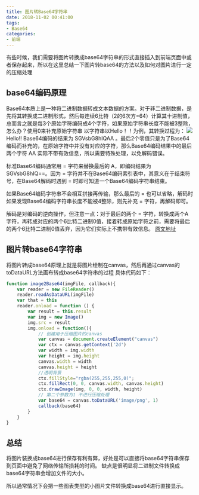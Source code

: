 ```yaml
---
title: 图片转Base64字符串
date: 2018-11-02 00:41:00
tags: 
- Base64
categories: 
- 前端
---
```

有些时候，我们需要将图片转换成base64字符串的形式直接插入到前端页面中或者保存起来，所以在这里总结一下图片转base64的方法以及如何对图片进行一定的压缩处理
<!-- more -->
## base64编码原理
Base64本质上是一种将二进制数据转成文本数据的方案。对于非二进制数据，是先将其转换成二进制形式，然后每连续6比特（2的6次方=64）计算其十进制值，总而言之就是每3个原始字符编码成4个字符，如果原始字符串长度不能被3整除，怎么办？使用0来补充原始字符串
以字符串以Hello！！为例，其转换过程为：
![](https://yuyi-blog-resource.oss-cn-beijing.aliyuncs.com/images/936887-20161022211740951-435998982.jpg∏)
Hello!! Base64编码的结果为 SGVsbG8hIQAA 。最后2个零值只是为了Base64编码而补充的，在原始字符中并没有对应的字符，那么Base64编码结果中的最后两个字符 AA 实际不带有效信息，所以需要特殊处理，以免解码错误。

标准Base64编码通常用 = 字符来替换最后的 A，即编码结果为 SGVsbG8hIQ==。因为 = 字符并不在Base64编码索引表中，其意义在于结束符号，在Base64解码时遇到 = 时即可知道一个Base64编码字符串结束。

如果Base64编码字符串不会相互拼接再传输，那么最后的 = 也可以省略，解码时如果发现Base64编码字符串长度不能被4整除，则先补充 = 字符，再解码即可。

解码是对编码的逆向操作，但注意一点：对于最后的两个 = 字符，转换成两个A 字符，再转成对应的两个6比特二进制0值，接着转成原始字符之前，需要将最后的两个6比特二进制0值丢弃，因为它们实际上不携带有效信息。
[原文地址](https://www.cnblogs.com/christychang/p/5988384.html)
## 图片转base64字符串
将图片转成base64原理上就是将图片绘制在canvas，然后再通过canvas的toDataURL方法画布转成base64字符串的过程
具体代码如下：
```javascript
function image2Base64(imgFile, callback){
    var reader = new FileReader()
    reader.readAsDataURL(imgFile)
    var that = this
    reader.onload = function () {
        var result = this.result
        var img = new Image()
        img.src = result
        img.onload = function(){
            // 创建用于压缩图片的canvas
            var canvas = document.createElement("canvas")
            var ctx = canvas.getContext('2d')
            var width = img.width
            var height = img.height
            canvas.width = width
            canvas.height = height
            //透明背景
            ctx.fillStyle="rgba(255,255,255,0)"; 
            ctx.fillRect(0, 0, canvas.width, canvas.height)
            ctx.drawImage(img, 0, 0, width, height)
            // 第二个参数为1 不进行压缩处理
            var base64 = canvas.toDataURL('image/png', 1)
            callback(base64)
        }                                     
    }
}
```

## 总结
将图片装换成base64进行保存有利有弊，好处是可以直接将base64字符串保存到页面中避免了网络传输所损耗的时间。
缺点是很明显将二进制文件转换成base64字符串会增加文件的大小。

所以通常情况下会把一些图表类型的小图片文件转换成base64进行直接显示。

